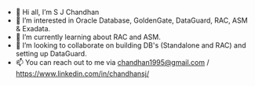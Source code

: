 - 👋 Hi all, I’m S J Chandhan
- 👀 I’m interested in Oracle Database, GoldenGate, DataGuard, RAC, ASM & Exadata.
- 🌱 I’m currently learning about RAC and ASM.
- 💞️ I’m looking to collaborate on building DB's (Standalone and RAC) and setting up DataGuard.
- 📫 You can reach out to me via chandhan1995@gmail.com / https://www.linkedin.com/in/chandhansj/

<!---
SJChandhan/SJChandhan is a ✨ special ✨ repository because its `README.md` (this file) appears on your GitHub profile.
You can click the Preview link to take a look at your changes.
--->
